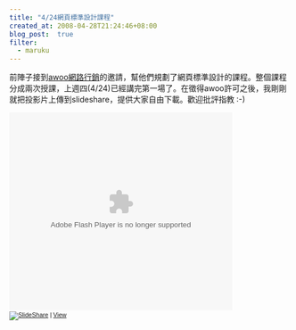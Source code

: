 ```yaml
---
title: "4/24網頁標準設計課程"
created_at: 2008-04-28T21:24:46+08:00
blog_post:  true
filter:
  - maruku
---
```


前陣子接到[awoo網路行銷](http://www.awoo.com.tw/)的邀請，幫他們規劃了網頁標準設計的課程。整個課程分成兩次授課，上週四(4/24)已經講完第一場了。在徵得awoo許可之後，我剛剛就把投影片上傳到slideshare，提供大家自由下載。歡迎批評指教 :-)

<div style="width:400px;text-align:left" id="__ss_376456"><object style="margin:0px" width="400" height="355"><param name="movie" value="http://static.slideshare.net/swf/ssplayer2.swf?doc=awoowebstandards0424-1209388152971300-9"/><param name="allowFullScreen" value="true"/><param name="allowScriptAccess" value="always"/><embed src="http://static.slideshare.net/swf/ssplayer2.swf?doc=awoowebstandards0424-1209388152971300-9" type="application/x-shockwave-flash" allowscriptaccess="always" allowfullscreen="true" width="400" height="355"></embed></object><div style="font-size:11px;font-family:tahoma,arial;height:26px;padding-top:2px;"><a href="http://www.slideshare.net/?src=embed"><img src="http://static.slideshare.net/swf/logo_embd.png" style="border:0px none;margin-bottom:-5px" alt="SlideShare"/></a> | <a href="http://www.slideshare.net/hlb/web-standards-design?src=embed" title="View 'Web Standards Design' on SlideShare">View</a></div></div>
